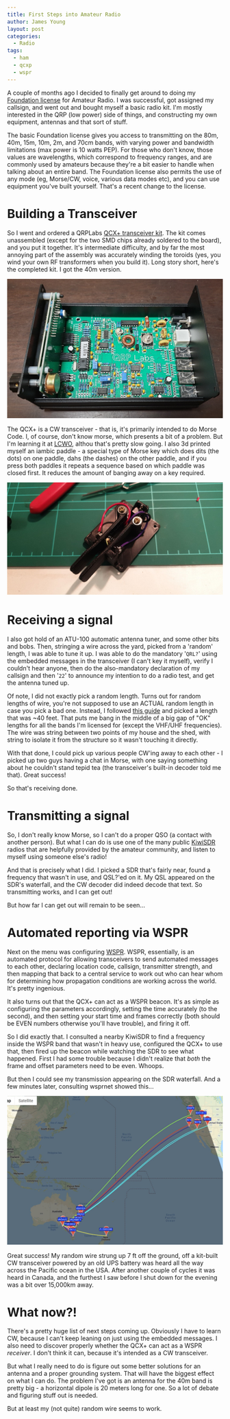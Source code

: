 ```yaml
---
title: First Steps into Amateur Radio
author: James Young
layout: post
categories:
  - Radio
tags:
  - ham
  - qcxp
  - wspr  
---
```


A couple of months ago I decided to finally get around to doing my [Foundation license](https://www.wia.org.au/licenses/foundation/about/) for Amateur Radio.  I was successful, got assigned my callsign, and went out and bought myself a basic radio kit.  I'm mostly interested in the QRP (low power) side of things, and constructing my own equipment, antennas and that sort of stuff.

The basic Foundation license gives you access to transmitting on the 80m, 40m, 15m, 10m, 2m, and 70cm bands, with varying power and bandwidth limitations (max power is 10 watts PEP).  For those who don't know, those values are wavelengths, which correspond to frequency ranges, and are commonly used by amateurs because they're a bit easier to handle when talking about an entire band.  The Foundation license also permits the use of any mode (eg, Morse/CW, voice, various data modes etc), and you can use equipment you've built yourself.  That's a recent change to the license.

# Building a Transceiver

So I went and ordered a QRPLabs [QCX+ transceiver kit](https://www.qrp-labs.com/qcxp.html).  The kit comes unassembled (except for the two SMD chips already soldered to the board), and you put it together.  It's intermediate difficulty, and by far the most annoying part of the assembly was accurately winding the toroids (yes, you wind your own RF transformers when you build it).  Long story short, here's the completed kit.  I got the 40m version.

![Completed QCX+ Kit](/assets/images/20210503_qcxp_built.jpg)

The QCX+ is a CW transceiver - that is, it's primarily intended to do Morse Code.  I, of course, don't know morse, which presents a bit of a problem.  But I'm learning it at [LCWO](https://lcwo.net/), althou that's pretty slow going.  I also 3d printed myself an iambic paddle - a special type of Morse key which does dits (the dots) on one paddle, dahs (the dashes) on the other paddle, and if you press both paddles it repeats a sequence based on which paddle was closed first.  It reduces the amount of banging away on a key required.

![3d Printed Iambic Paddle](/assets/images/20210503_iambic_key.jpg)

# Receiving a signal

I also got hold of an ATU-100 automatic antenna tuner, and some other bits and bobs.  Then, stringing a wire across the yard, picked from a 'random' length, I was able to tune it up.  I was able to do the mandatory '`QRL?`' using the embedded messages in the transceiver (I can't key it myself), verify I couldn't hear anyone, then do the also-mandatory declaration of my callsign and then '`22`' to announce my intention to do a radio test, and get the antenna tuned up.

Of note, I did not exactly pick a random length.  Turns out for random lengths of wire, you're not supposed to use an ACTUAL random length in case you pick a bad one.  Instead, I followed [this guide](https://udel.edu/~mm/ham/randomWire/) and picked a length that was ~40 feet.  That puts me bang in the middle of a big gap of "OK" lengths for all the bands I'm licensed for (except the VHF/UHF frequencies).  The wire was string between two points of my house and the shed, with string to isolate it from the structure so it wasn't touching it directly.

With that done, I could pick up various people CW'ing away to each other - I picked up two guys having a chat in Morse, with one saying something about he couldn't stand tepid tea (the transceiver's built-in decoder told me that).  Great success!

So that's receiving done.

# Transmitting a signal

So, I don't really know Morse, so I can't do a proper QSO (a contact with another person).  But what I can do is use one of the many public [KiwiSDR](http://kiwisdr.com/public/) radios that are helpfully provided by the amateur community, and listen to myself using someone else's radio!

And that is precisely what I did.  I picked a SDR that's fairly near, found a frequency that wasn't in use, and QSL?'ed on it.  My QSL appeared on the SDR's waterfall, and the CW decoder did indeed decode that text.  So transmitting works, and I can get out!

But how far I can get out will remain to be seen...

# Automated reporting via WSPR

Next on the menu was configuring [WSPR](https://wsprnet.org).  WSPR, essentially, is an automated protocol for allowing transceivers to send automated messages to each other, declaring location code, callsign, transmitter strength, and then mapping that back to a central service to work out who can hear whom for determining how propagation conditions are working across the world.  It's pretty ingenious.

It also turns out that the QCX+ can act as a WSPR beacon.  It's as simple as configuring the parameters accordingly, setting the time accurately (to the second), and then setting your start time and frames correctly (both should be EVEN numbers otherwise you'll have trouble), and firing it off.

So I did exactly that.  I consulted a nearby KiwiSDR to find a frequency inside the WSPR band that wasn't in heavy use, configured the QCX+ to use that, then fired up the beacon while watching the SDR to see what happened.  First I had some trouble because I didn't realize that _both_ the frame and offset parameters need to be even.  Whoops.

But then I could see my transmission appearing on the SDR waterfall.  And a few minutes later, consulting wsprnet showed this...

![WSPR Trace](/assets/images/20210503_wspr_trace.jpg)

Great success!  My random wire strung up 7 ft off the ground, off a kit-built CW transceiver powered by an old UPS battery was heard all the way across the Pacific ocean in the USA.  After another couple of cycles it was heard in Canada, and the furthest I saw before I shut down for the evening was a bit over 15,000km away.

# What now?!

There's a pretty huge list of next steps coming up.  Obviously I have to learn CW, because I can't keep leaning on just using the embedded messages.  I also need to discover properly whether the QCX+ can act as a WSPR _receiver_.  I don't think it can, because it's intended as a CW transceiver.

But what I really need to do is figure out some better solutions for an antenna and a proper grounding system.  That will have the biggest effect on what I can do.  The problem I've got is an antenna for the 40m band is pretty big - a horizontal dipole is 20 meters long for one.  So a lot of debate and figuring stuff out is needed.  

But at least my (not quite) random wire seems to work.
